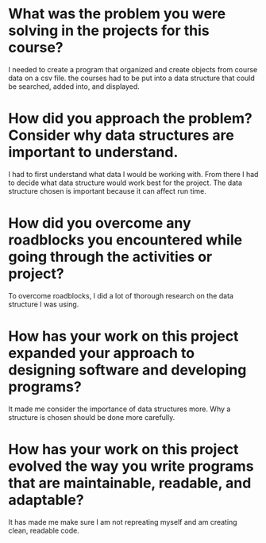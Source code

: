# What was the problem you were solving in the projects for this course?
I needed to create a program that organized and create objects from course data on a csv file. the courses had to be put into a data structure that could be searched, added into, and displayed. 
# How did you approach the problem? Consider why data structures are important to understand.
I had to first understand what data I would be working with. From there I had to decide what data structure would work best for the project. The data structure chosen is important because it can affect run time.
# How did you overcome any roadblocks you encountered while going through the activities or project?
To overcome roadblocks, I did a lot of thorough research on the data structure I was using. 
# How has your work on this project expanded your approach to designing software and developing programs?
It made me consider the importance of data structures more. Why a structure is chosen should be done more carefully. 
# How has your work on this project evolved the way you write programs that are maintainable, readable, and adaptable?
It has made me make sure I am not repreating myself and am creating clean, readable code.
